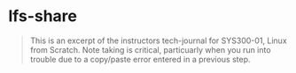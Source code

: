 # lfs-share
> This is an excerpt of the instructors tech-journal for SYS300-01, Linux from Scratch.  Note taking is critical, particuarly when you run into trouble due to a copy/paste error entered in a previous step.
